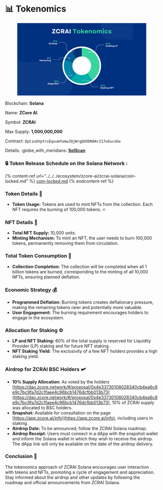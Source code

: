 # 📊 Tokenomics

<figure><img src="../../../.gitbook/assets/Brown Modern Circle Chart Graph (Post para Twitter).png" alt=""><figcaption></figcaption></figure>

Blockchain: **Solana**

Name: **ZCore AI**

Symbol: **ZCRAI**

Max Supply: **1,000,000,000**

Contract: `DpCzuUVptrvEquumfomwJQjWrgQXXDN9Ar217oGxcohe`

Details: :globe\_with\_meridians: [**SolScan**](https://solscan.io/token/DpCzuUVptrvEquumfomwJQjWrgQXXDN9Ar217oGxcohe)



### 🔒 Token Release Schedule on the Solana Network :

{% content-ref url="../../../ecosystem/zcore-ai/zcrai-solana/coin-locked.md" %}
[coin-locked.md](../../../ecosystem/zcore-ai/zcrai-solana/coin-locked.md)
{% endcontent-ref %}

### Token Details 💾

* **Token Usage:** Tokens are used to mint NFTs from the collection. Each NFT requires the burning of 100,000 tokens. 🔥

### NFT Details 🎨

* **Total NFT Supply:** 10,000 units.
* **Minting Mechanism:** To mint an NFT, the user needs to burn 100,000 tokens, permanently removing them from circulation.

### Total Token Consumption 🌟

* **Collection Completion:** The collection will be completed when all 1 billion tokens are burned, corresponding to the minting of all 10,000 NFTs, ensuring planned deflation.

### Economic Strategy 💰

* **Programmed Deflation:** Burning tokens creates deflationary pressure, making the remaining tokens rarer and potentially more valuable.
* **User Engagement:** The burning requirement encourages holders to engage in the ecosystem.

### Allocation for Staking ⚙️

* **LP and NFT Staking:** 60% of the total supply is reserved for Liquidity Provider (LP) staking and for future NFT staking.
* **NFT Staking Yield:** The exclusivity of a few NFT holders provides a high staking yield.

### Airdrop for ZCRAI BSC Holders 🛩️

* **10% Supply Allocation:** As voted by the holders [https://dao.zcore.network/#/proposal/0x4e33730108028340cb4ea6c8e9c7bc9fa7d2c1faee4c96bcb1476dcfbb013b73](https://dao.zcore.network/#/proposal/0x4e33730108028340cb4ea6c8e9c7bc9fa7d2c1faee4c96bcb1476dcfbb013b73), 10% of ZCRAI supply was allocated to BSC holders.
* **Snapshot:** Available for consultation on the page [https://app.zcore.ai/info](https://app.zcore.ai/info), including users in staking.
* **Airdrop Date:** To be announced; follow the ZCRAI Solana roadmap.
* **Airdrop Receipt:** Users must connect in a dApp with the snapshot wallet and inform the Solana wallet in which they wish to receive the airdrop. The dApp link will only be available on the date of the airdrop delivery.

### Conclusion 🔄

The tokenomics approach of ZCRAI Solana encourages user interaction with tokens and NFTs, promoting a cycle of engagement and appreciation. Stay informed about the airdrop and other updates by following the roadmap and official announcements from ZCRAI Solana.
